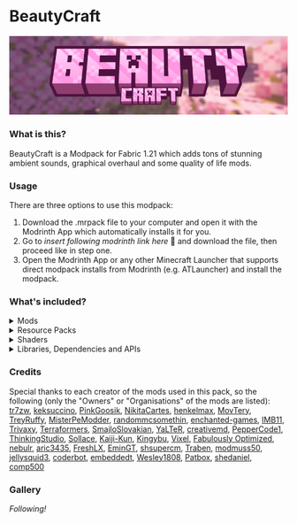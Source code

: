# BeautyCraft

![BeautyCraft Banner Image](https://github.com/guefra/BeautyCraft/blob/main/src/images/banner.png?raw=true)

### What is this?

BeautyCraft is a Modpack for Fabric 1.21 which adds tons of stunning ambient sounds, graphical overhaul and some quality of life mods.

### Usage

There are three options to use this modpack:
1. Download the .mrpack file to your computer and open it with the Modrinth App which automatically installs it for you.
2. Go to _insert following modrinth link here_ 🙂 and download the file, then proceed like in step one.
3. Open the Modrinth App or any other Minecraft Launcher that supports direct modpack installs from Modrinth (e.g. ATLauncher) and install the modpack.

### What's included?

<details>
    <summary>
    Mods
    </summary>
    <ul>
        <li><p><a href="https://modrinth.com/mod/3dskinlayers">3D Skin Layers</a></p></li>
        <li><p><a href="https://modrinth.com/mod/just-zoom">Just Zoom</a></p></li>
        <li><p><a href="https://modrinth.com/mod/visuality">Visuality</a></p></li>
        <li><p><a href="https://modrinth.com/mod/glowing-torchflower">Glowing Torchflower</a></p></li>
        <li><p><a href="https://modrinth.com/mod/sound-physics-remastered">Sound Physics Remastered</a></p></li>
        <li><p><a href="https://modrinth.com/mod/better-f1-reborn">Better F1 Reborn</a></p></li>
        <li><p><a href="https://modrinth.com/mod/betterf3">BetterF3</a></p></li>
        <li><p><a href="https://modrinth.com/mod/shulkerboxtooltip">Shulker Box Tooltip</a></p></li>
        <li><p><a href="https://modrinth.com/mod/fallingleaves">Falling Leaves</a></p></li>
        <li><p><a href="https://modrinth.com/mod/inventory-blur">Inventory Blur</a></p></li>
        <li><p><a href="https://modrinth.com/mod/flow">Flow</a></p></li>
        <li><p><a href="https://modrinth.com/mod/tiny-item-animations">Tiny Item Animations</a></p></li>
        <li><p><a href="https://modrinth.com/mod/modmenu">Mod Menu</a></p></li>
        <li><p><a href="https://modrinth.com/mod/smooth-scroll">Smooth Scrolling</a></p></li>
        <li><p><a href="https://modrinth.com/mod/mouse-tweaks">Mouse Tweaks</a></p></li>
        <li><p><a href="https://modrinth.com/mod/ambientsounds">Ambient Sounds</a></p></li>
        <li><p><a href="https://modrinth.com/mod/continuity">Continuity</a></p></li>
        <li><p><a href="https://modrinth.com/mod/ryoamiclights">RyoamicLights</a></p></li>
        <li><p><a href="https://modrinth.com/mod/presence-footsteps">Presence-Footsteps</a></p></li>
    </ul>
</details>

<details>
    <summary>
    Resource Packs
    </summary>
    <ul>
        <li><p><a href="https://modrinth.com/resourcepack/compact-font/versions">Compact Font</a> (Updated to 1.21)</p></li>
        <li><p><a href="https://modrinth.com/resourcepack/colourful-containers-dark-mode-gui">Colourful containers Dark Mode GUI</a></p></li>
        <li><p><a href="https://modrinth.com/resourcepack/refined-enchants">Refined Entchants</a></p></li>
        <li><p><a href="https://modrinth.com/resourcepack/fast-better-grass">Fast Better Grass</a></p></li>
        <li><p><a href="https://modrinth.com/resourcepack/default-dark-mode">Default Dark Mode</a></p></li>
        <li><p><a href="https://modrinth.com/resourcepack/default-dark-mode-expansion">Default Dark Mode: Expansion</a></p></li>
        <li><p><a href="https://modrinth.com/resourcepack/fresh-animations">Fresh Animations</a></p></li>
    </ul>
</details>

<details>
    <summary>
    Shaders
    </summary>
    <ul>
        <li><p><a href="https://modrinth.com/shader/complementary-unbound">Complementary Shaders - Unbound</a></p></li>
    </ul>
</details>

<details>
    <summary>Libraries, Dependencies and APIs</summary>
    <ul>
        <li><a href="https://modrinth.com/mod/cit-resewn">CIT Resewn</a></li>
        <li><a href="https://modrinth.com/mod/entity-model-features">[EMF] Entity Model Features</a></li>
        <li><a href="https://modrinth.com/mod/entitytexturefeatures">[ETF] Entity Texture Features</a></li>
        <li><a href="https://modrinth.com/mod/fabric-api">Fabric API</a></li>
        <li><a href="https://modrinth.com/mod/sodium">Sodium</a></li>
        <li><a href="https://modrinth.com/mod/iris">Iris Shaders</a></li>
        <li><a href="https://modrinth.com/mod/lithium">Lithium</a></li>
        <li><a href="https://modrinth.com/mod/modernfix">ModernFix</a></li>
        <li><a href="https://modrinth.com/mod/servercore">ServerCore</a></li>
        <li><a href="https://modrinth.com/mod/placeholder-api">Text Placeholder API</a></li>
        <li><a href="https://modrinth.com/mod/cloth-config">Cloth Config API</a></li>
        <li><a href="https://modrinth.com/mod/konkrete">Konkrete</a></li>
        <li><a href="https://modrinth.com/mod/mru">M.R.U</a></li>
        <li><a href="https://modrinth.com/mod/indium">Indium</a></li>
    </ul>
</details>

### Credits

Special thanks to each creator of the mods used in this pack, so the following (only the "Owners" or "Organisations" of the mods are listed):
[tr7zw](https://modrinth.com/user/tr7zw), [keksuccino](https://modrinth.com/user/keksuccino), [PinkGoosik](https://modrinth.com/user/PinkGoosik), [NikitaCartes](https://modrinth.com/user/NikitaCartes), [henkelmax](https://modrinth.com/user/henkelmax), [MovTery](https://modrinth.com/user/MovTery), [TreyRuffy](https://modrinth.com/user/TreyRuffy), [MisterPeModder](https://modrinth.com/user/MisterPeModder), [randommcsomethin](https://modrinth.com/user/randommcsomethin), [enchanted-games](https://modrinth.com/user/enchanted-games), [IMB11](https://modrinth.com/user/IMB11), [Trivaxy](https://modrinth.com/user/Trivaxy), [Terraformers](https://modrinth.com/organization/terraformers), [SmajloSlovakian](https://modrinth.com/user/SmajloSlovakian), [YaLTeR](https://modrinth.com/user/YaLTeR), [creativemd](https://modrinth.com/user/creativemd), [PepperCode1](https://modrinth.com/user/PepperCode1), [ThinkingStudio](https://modrinth.com/organization/thinkingstudio), [Sollace](https://modrinth.com/user/Sollace), [Kaiji-Kun](https://modrinth.com/user/Kaiji-Kun), [Kingybu](https://modrinth.com/user/Kingybu), [Vixel](https://modrinth.com/user/Vixel), [Fabulously Optimized](https://modrinth.com/organization/fabulously-optimized), [nebulr](https://modrinth.com/user/nebulr), [aric3435](https://modrinth.com/user/aric3435), [FreshLX](https://modrinth.com/user/FreshLX), [EminGT](https://modrinth.com/user/EminGT), [shsupercm](https://modrinth.com/user/shsupercm), [Traben](https://modrinth.com/user/Traben), [modmuss50](https://modrinth.com/user/modmuss50), [jellysquid3](https://modrinth.com/user/jellysquid3), [coderbot](https://modrinth.com/user/coderbot), [embeddedt](https://modrinth.com/user/embeddedt), [Wesley1808](https://modrinth.com/user/Wesley1808), [Patbox](https://modrinth.com/user/Patbox), [shedaniel](https://modrinth.com/user/shedaniel), [comp500](https://modrinth.com/user/comp500)

### Gallery

_Following!_
